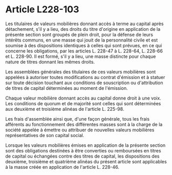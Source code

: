 # Article L228-103

Les titulaires de valeurs mobilières donnant accès à terme au capital après détachement, s'il y a lieu, des droits du titre d'origine en application de la présente section sont groupés de plein droit, pour la défense de leurs intérêts communs, en une masse qui jouit de la personnalité civile et est soumise à des dispositions identiques à celles qui sont prévues, en ce qui concerne les obligations, par les articles L. 228-47 à L. 228-64, L. 228-66 et L. 228-90. Il est formé, s'il y a lieu, une masse distincte pour chaque nature de titres donnant les mêmes droits.

Les assemblées générales des titulaires de ces valeurs mobilières sont appelées à autoriser toutes modifications au contrat d'émission et à statuer sur toute décision touchant aux conditions de souscription ou d'attribution de titres de capital déterminées au moment de l'émission.

Chaque valeur mobilière donnant accès au capital donne droit à une voix. Les conditions de quorum et de majorité sont celles qui sont déterminées aux deuxième et troisième alinéas de l'article L. 225-98.

Les frais d'assemblée ainsi que, d'une façon générale, tous les frais afférents au fonctionnement des différentes masses sont à la charge de la société appelée à émettre ou attribuer de nouvelles valeurs mobilières représentatives de son capital social.

Lorsque les valeurs mobilières émises en application de la présente section sont des obligations destinées à être converties ou remboursées en titres de capital ou échangées contre des titres de capital, les dispositions des deuxième, troisième et quatrième alinéas du présent article sont applicables à la masse créée en application de l'article L. 228-46.
